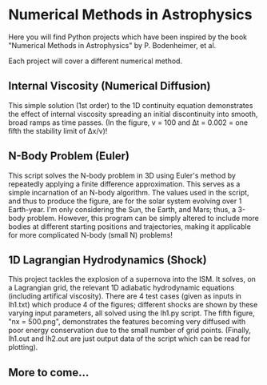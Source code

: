 # Numerical Methods in Astrophysics


Here you will find Python projects which have been inspired by the book "Numerical Methods in Astrophysics" by P. Bodenheimer, et al.

Each project will cover a different numerical method.


## Internal Viscosity (Numerical Diffusion)

This simple solution (1st order) to the 1D continuity equation demonstrates the effect of internal viscosity spreading an initial discontinuity into smooth, broad ramps as time passes. (In the figure, v = 100 and ∆t = 0.002 = one fifth the stability limit of ∆x/v)!


## N-Body Problem (Euler)

This script solves the N-body problem in 3D using Euler's method by repeatedly applying a finite difference approximation. This serves as a simple incarnation of an N-body algorithm. The values used in the script, and thus to produce the figure, are for the solar system evolving over 1 Earth-year. I'm only considering the Sun, the Earth, and Mars; thus, a 3-body problem. However, this program can be simply altered to include more bodies at different starting positions and trajectories, making it applicable for more complicated N-body (small N) problems!


## 1D Lagrangian Hydrodynamics (Shock)

This project tackles the explosion of a supernova into the ISM. It solves, on a Lagrangian grid, the relevant 1D adiabatic hydrodynamic equations (including artifical viscosity). There are 4 test cases (given as inputs in lh1.txt) which produce 4 of the figures; different shocks are shown by these varying input parameters, all solved using the lh1.py script. The fifth figure, "nx = 500.png", demonstrates the features becoming very diffused with poor energy conservation due to the small number of grid points. (Finally, lh1.out and lh2.out are just output data of the script which can be read for plotting).


## More to come...
